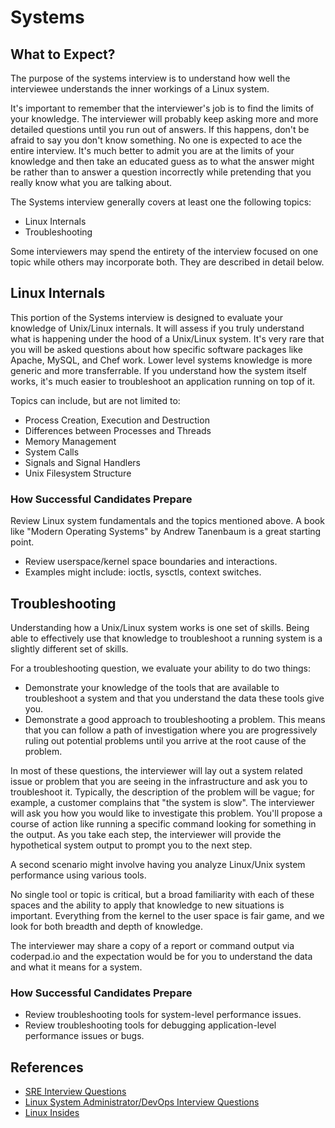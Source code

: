 # Systems

## What to Expect?

The purpose of the systems interview is to understand how well the interviewee understands the inner workings of a Linux system.

It's important to remember that the interviewer's job is to find the limits of your knowledge.
The interviewer will probably keep asking more and more detailed questions until you run out of answers.
If this happens, don't be afraid to say you don't know something.
No one is expected to ace the entire interview.
It's much better to admit you are at the limits of your knowledge and then take an educated guess as to what the answer might be rather than to answer a question incorrectly while pretending that you really know what you are talking about.

The Systems interview generally covers at least one the following topics:
* Linux Internals
* Troubleshooting

Some interviewers may spend the entirety of the interview focused on one topic while others may incorporate both.
They are described in detail below.

## Linux Internals

This portion of the Systems interview is designed to evaluate your knowledge of Unix/Linux internals.
It will assess if you truly understand what is happening under the hood of a Unix/Linux system.
It's very rare that you will be asked questions about how specific software packages like Apache, MySQL, and Chef work.
Lower level systems knowledge is more generic and more transferrable.
If you understand how the system itself works, it's much easier to troubleshoot an application running on top of it.

Topics can include, but are not limited to:
* Process Creation, Execution and Destruction
* Differences between Processes and Threads
* Memory Management
* System Calls
* Signals and Signal Handlers
* Unix Filesystem Structure

### How Successful Candidates Prepare

Review Linux system fundamentals and the topics mentioned above.
A book like "Modern Operating Systems" by Andrew Tanenbaum is a great starting point.
* Review userspace/kernel space boundaries and interactions.
* Examples might include: ioctls, sysctls, context switches.

## Troubleshooting

Understanding how a Unix/Linux system works is one set of skills.
Being able to effectively use that knowledge to troubleshoot a running system is a slightly different set of skills.

For a troubleshooting question, we evaluate your ability to do two things:
* Demonstrate your knowledge of the tools that are available to troubleshoot a system and that you understand the data these tools give you.
* Demonstrate a good approach to troubleshooting a problem.
This means that you can follow a path of investigation where you are progressively ruling out potential problems until you arrive at the root cause of the problem.

In most of these questions, the interviewer will lay out a system related issue or problem that you are seeing in the infrastructure and ask you to troubleshoot it.
Typically, the description of the problem will be vague;
for example, a customer complains that "the system is slow".
The interviewer will ask you how you would like to investigate this problem.
You'll propose a course of action like running a specific command looking for something in the output.
As you take each step, the interviewer will provide the hypothetical system output to prompt you to the next step.

A second scenario might involve having you analyze Linux/Unix system performance using various tools.

No single tool or topic is critical, but a broad familiarity with each of these spaces and the ability to apply that knowledge to new situations is important.
Everything from the kernel to the user space is fair game, and we look for both breadth and depth of knowledge.

The interviewer may share a copy of a report or command output via coderpad.io and the expectation would be for you to understand the data and what it means for a system.

### How Successful Candidates Prepare

* Review troubleshooting tools for system-level performance issues.
* Review troubleshooting tools for debugging application-level performance issues or bugs.

## References

* [SRE Interview Questions](https://syedali.net/engineer-interview-questions/)
* [Linux System Administrator/DevOps Interview Questions](https://github.com/chassing/linux-sysadmin-interview-questions)
* [Linux Insides](https://github.com/0xAX/linux-insides)
